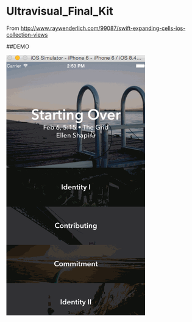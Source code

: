 # Ultravisual\_Final\_Kit
From http://www.raywenderlich.com/99087/swift-expanding-cells-ios-collection-views

##DEMO

![image](https://github.com/swiftdemo/Ultravisual_Final_Kit/blob/master/Ultravisual_Final_Kit_demo.gif)
